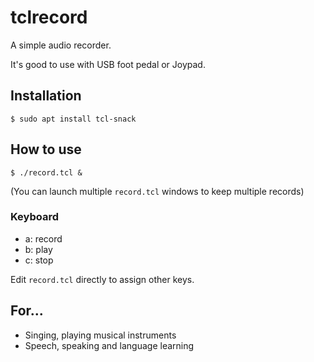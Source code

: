 # tclrecord

A simple audio recorder.

It's good to use with USB foot pedal or Joypad.

## Installation
    
    $ sudo apt install tcl-snack

## How to use

    $ ./record.tcl &

(You can launch multiple `record.tcl` windows to keep multiple records)

### Keyboard

- a: record
- b: play
- c: stop

Edit `record.tcl` directly to assign other keys.

## For...

- Singing, playing musical instruments
- Speech, speaking and language learning
